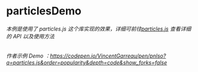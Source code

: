 # particlesDemo
###### 本例是使用了 particles.js 这个库实现的效果，详细可前往[particles.js](https://github.com/VincentGarreau/particles.js) 查看详细的 API 以及使用方法
###### 作者示例 Demo ：https://codepen.io/VincentGarreau/pen/pnlso?q=particles.js&order=popularity&depth=code&show_forks=false
